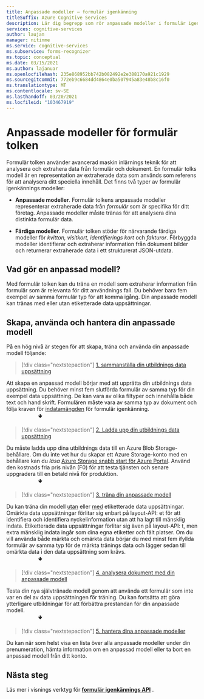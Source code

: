 ```yaml
---
title: Anpassade modeller – formulär igenkänning
titleSuffix: Azure Cognitive Services
description: Lär dig begrepp som rör anpassade modeller i formulär igenkännings-API – användning och begränsningar.
services: cognitive-services
author: laujan
manager: nitinme
ms.service: cognitive-services
ms.subservice: forms-recognizer
ms.topic: conceptual
ms.date: 03/15/2021
ms.author: lajanuar
ms.openlocfilehash: 235e868952bb742b082492e2e388170a921c1929
ms.sourcegitcommit: 772eb9c6684dd4864e0ba507945a83e48b8c16f0
ms.translationtype: MT
ms.contentlocale: sv-SE
ms.lasthandoff: 03/20/2021
ms.locfileid: "103467919"
---
```

# <a name="form-recognizer-custom-models"></a>Anpassade modeller för formulär tolken

Formulär tolken använder avancerad maskin inlärnings teknik för att analysera och extrahera data från formulär och dokument. En formulär tolks modell är en representation av extraherade data som används som referens för att analysera ditt speciella innehåll. Det finns två typer av formulär igenkännings modeller:

* **Anpassade modeller**. Formulär tolkens anpassade modeller representerar extraherade data från _formulär_ som är specifika för ditt företag. Anpassade modeller måste tränas för att analysera dina distinkta formulär data.

* **Färdiga modeller**. Formulär tolken stöder för närvarande färdiga modeller för _kvitton, visitkort, identifierings kort_ och _fakturor_. Förbyggda modeller identifierar och extraherar information från dokument bilder och returnerar extraherade data i ett strukturerat JSON-utdata.

## <a name="what-does-a-custom-model-do"></a>Vad gör en anpassad modell?

Med formulär tolken kan du träna en modell som extraherar information från formulär som är relevanta för ditt användnings fall. Du behöver bara fem exempel av samma formulär typ för att komma igång. Din anpassade modell kan tränas med eller utan etiketterade data uppsättningar.

## <a name="create-use-and-manage-your-custom-model"></a>Skapa, använda och hantera din anpassade modell

På en hög nivå är stegen för att skapa, träna och använda din anpassade modell följande:

> [!div class="nextstepaction"]
> [1. sammanställa din utbildnings data uppsättning](build-training-data-set.md#custom-model-input-requirements)

Att skapa en anpassad modell börjar med att upprätta din utbildnings data uppsättning. Du behöver minst fem slutförda formulär av samma typ för din exempel data uppsättning. De kan vara av olika filtyper och innehålla både text och hand skrift. Formulären måste vara av samma typ av dokument och följa kraven för [indatamängden](build-training-data-set.md#custom-model-input-requirements) för formulär igenkänning.  
&emsp;&emsp;&emsp;&emsp;&emsp;&emsp;&#129155;

> [!div class="nextstepaction"]
> [2. Ladda upp din utbildnings data uppsättning](build-training-data-set.md#upload-your-training-data)

Du måste ladda upp dina utbildnings data till en Azure Blob Storage-behållare. Om du inte vet hur du skapar ett Azure Storage-konto med en behållare kan du *läsa* [Azure Storage snabb start för Azure Portal](../../storage/blobs/storage-quickstart-blobs-portal.md). Använd den kostnads fria pris nivån (F0) för att testa tjänsten och senare uppgradera till en betald nivå för produktion.  
&emsp;&emsp;&emsp;&emsp;&emsp;&emsp;&#129155;
> [!div class="nextstepaction"]
> [3. träna din anpassade modell](quickstarts/client-library.md#train-a-custom-model)

Du kan träna din modell [utan](quickstarts/client-library.md#train-a-model-without-labels) eller [med](quickstarts/client-library.md#train-a-model-with-labels) etiketterade data uppsättningar. Omärkta data uppsättningar förlitar sig enbart på layout-API: et för att identifiera och identifiera nyckelinformation utan att ha lagt till mänsklig indata. Etiketterade data uppsättningar förlitar sig även på layout-API: t, men extra mänsklig indata ingår som dina egna etiketter och fält platser. Om du vill använda både märkta och omärkta data börjar du med minst fem ifyllda formulär av samma typ för de märkta tränings data och lägger sedan till omärkta data i den data uppsättning som krävs.  
&emsp;&emsp;&emsp;&emsp;&emsp;&emsp;&#129155;  

>[!div class="nextstepaction"]
> [4. analysera dokument med din anpassade modell](quickstarts/client-library.md#analyze-forms-with-a-custom-model)

Testa din nya självtränade modell genom att använda ett formulär som inte var en del av data uppsättningen för träning. Du kan fortsätta att göra ytterligare utbildningar för att förbättra prestandan för din anpassade modell.  
&emsp;&emsp;&emsp;&emsp;&emsp;&emsp;&#129155;

> [!div class="nextstepaction"]
> [5. hantera dina anpassade modeller](quickstarts/client-library.md#manage-custom-models)

Du kan när som helst visa en lista över alla anpassade modeller under din prenumeration, hämta information om en anpassad modell eller ta bort en anpassad modell från ditt konto.

## <a name="next-steps"></a>Nästa steg

Läs mer i visnings verktyg för **[formulär igenkännings API](https://westcentralus.dev.cognitive.microsoft.com/docs/services/form-recognizer-api-v2-1-preview-3/operations/5ed8c9843c2794cbb1a96291)** .
>
